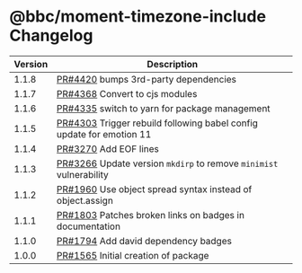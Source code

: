 # @bbc/moment-timezone-include Changelog

<!-- prettier-ignore -->
| Version | Description |
| ------- | ----------- |
| 1.1.8 | [PR#4420](https://github.com/bbc/psammead/pull/4420) bumps 3rd-party dependencies |
| 1.1.7 | [PR#4368](https://github.com/bbc/psammead/pull/4368) Convert to cjs modules |
| 1.1.6 | [PR#4335](https://github.com/bbc/psammead/pull/4335) switch to yarn for package management |
| 1.1.5 | [PR#4303](https://github.com/bbc/psammead/pull/4303) Trigger rebuild following babel config update for emotion 11 |
| 1.1.4 | [PR#3270](https://github.com/bbc/psammead/pull/3270) Add EOF lines |
| 1.1.3 | [PR#3266](https://github.com/bbc/psammead/pull/3266) Update version `mkdirp` to remove `minimist` vulnerability |
| 1.1.2 | [PR#1960](https://github.com/bbc/psammead/pull/1960) Use object spread syntax instead of object.assign |
| 1.1.1 | [PR#1803](https://github.com/bbc/psammead/pull/1803/) Patches broken links on badges in documentation |
| 1.1.0 | [PR#1794](https://github.com/bbc/psammead/pull/1794) Add david dependency badges |
| 1.0.0   | [PR#1565](https://github.com/bbc/psammead/pull/1565) Initial creation of package |

